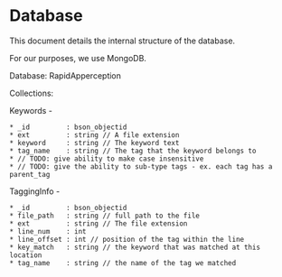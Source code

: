 Database
=========

This document details the internal structure of the database.

For our purposes, we use MongoDB.

Database: RapidApperception

Collections:

Keywords - 

    * _id         : bson_objectid
    * ext         : string // A file extension
    * keyword     : string // The keyword text
    * tag_name    : string // The tag that the keyword belongs to
    * // TODO: give ability to make case insensitive
    * // TODO: give the ability to sub-type tags - ex. each tag has a parent_tag

TaggingInfo - 

    * _id         : bson_objectid
    * file_path   : string // full path to the file
    * ext         : string // The file extension
    * line_num    : int
    * line_offset : int // position of the tag within the line
    * key_match   : string // the keyword that was matched at this location
    * tag_name    : string // the name of the tag we matched
    
